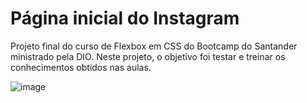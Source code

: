 # Página inicial do Instagram
Projeto final do curso de Flexbox em CSS do Bootcamp do Santander ministrado pela DIO.
Neste projeto, o objetivo foi testar e treinar os conhecimentos obtidos nas aulas.

![image](https://user-images.githubusercontent.com/100850557/179366093-ad595e5d-bf48-4261-8ecf-9ab0a91a31f3.png)
